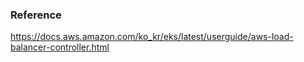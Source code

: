 ### Reference
https://docs.aws.amazon.com/ko_kr/eks/latest/userguide/aws-load-balancer-controller.html